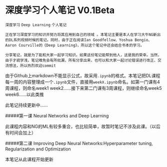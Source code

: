 # 深度学习个人笔记 V0.1Beta
`深度学习` `Deep Learning` `个人笔记`

```正在学习深度学习的知识并努力将其应用到自己的领域 。本笔记主要是本人在学习大牛NG新出的DL系列视频时候的笔记。同时，由于正在阅读Ian Goodfellow、Yoshua Bengio、Aaron Courville的《Deep Learning》，所以这个笔记中还会结合书本的学习。```

```分享笔记，就是为了能和大家一起学习知识。如果这份笔记能帮到他人，这是我的荣幸。当然，由于才疏学浅，笔记难免会有所纰漏，所有分享出来，也可以和大家一起讨论错误进行改正、交流想法，所以热烈欢迎commit```

由于Github上markdown不能显示公式，故采用`.ipynb`的格式。本笔记把DL课程每一周的内容整理成一个`.ipynb`文件，直接用`weekX.ipynb`命名。如第一门课有4周课程，则命名week1 week2......接下来第二门课有3周课程，则继续命名week5 week6......以此类推

此笔记持续更新中......

#####第一课 Neural Networks and Deep Learning  

此课程内容和NG的ML有较多重合，也比较简单，故暂时笔记不涉及此课。（以后有时间会加上）

#####第二课 Improving Deep Neural Networks:Hyperparameter tuning, Regularization and Optimization  

本笔记从此课程开始更新
